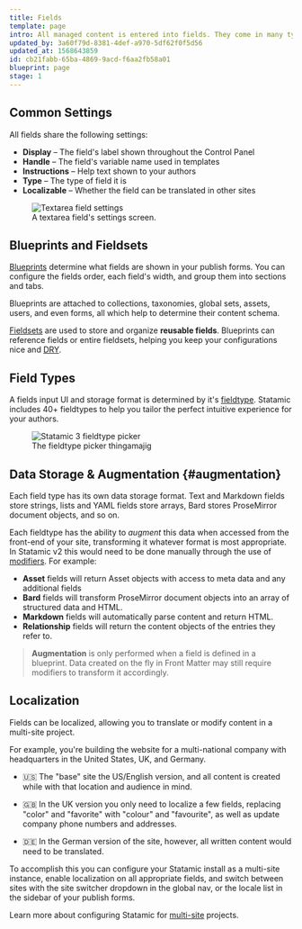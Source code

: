```yaml
---
title: Fields
template: page
intro: All managed content is entered into fields. They come in many types, from basic text and select boxes, to rich text fields, and image fields. Fields have common and unique settings, can be grouped into blueprints and fieldsets, and can be translated.
updated_by: 3a60f79d-8381-4def-a970-5df62f0f5d56
updated_at: 1568643859
id: cb21fabb-65ba-4869-9acd-f6aa2fb58a01
blueprint: page
stage: 1
---
```

## Common Settings

All fields share the following settings:

- **Display** – The field's label shown throughout the Control Panel
- **Handle** – The field's variable name used in templates
- **Instructions** – Help text shown to your authors
- **Type** – The type of field it is
- **Localizable** – Whether the field can be translated in other sites

<figure>
    <img src="/img/field-settings.png" alt="Textarea field settings">
    <figcaption>A textarea field's settings screen.</figcaption>
</figure>

## Blueprints and Fieldsets

[Blueprints](/blueprints) determine what fields are shown in your publish forms. You can configure the fields order, each field's width, and group them into sections and tabs.

Blueprints are attached to collections, taxonomies, global sets, assets, users, and even forms, all which help to determine their content schema.

[Fieldsets](/fieldsets) are used to store and organize **reusable fields**. Blueprints can reference fields or entire fieldsets, helping you keep your configurations nice and [DRY][dry].

## Field Types

A fields input UI and storage format is determined by it's [fieldtype](/fieldtypes). Statamic includes 40+ fieldtypes to help you tailor the perfect intuitive experience for your authors.

<figure>
    <img src="/img/fieldtypes.png" alt="Statamic 3 fieldtype picker">
    <figcaption>The fieldtype picker thingamajig</figcaption>
</figure>



## Data Storage & Augmentation {#augmentation}

Each field type has its own data storage format. Text and Markdown fields store strings, lists and YAML fields store arrays, Bard stores ProseMirror document objects, and so on.

Each fieldtype has the ability to _augment_ this data when accessed from the front-end of your site, transforming it whatever format is most appropriate.  In Statamic v2 this would need to be done manually through the use of [modifiers](/modifiers). For example:

- **Asset** fields will return Asset objects with access to meta data and any additional fields
- **Bard** fields will transform ProseMirror document objects into an array of structured data and HTML.
- **Markdown** fields will automatically parse content and return HTML.
- **Relationship** fields will return the content objects of the entries they refer to.

> **Augmentation** is only performed when a field is defined in a blueprint. Data created on the fly in Front Matter may still require modifiers to transform it accordingly.

## Localization

Fields can be localized, allowing you to translate or modify content in a multi-site project.

For example, you're building the website for a multi-national company with headquarters in the United States, UK, and Germany.

- 🇺🇸 The "base" site the US/English version, and all content is created while with that location and audience in mind.

- 🇬🇧 In the UK version you only need to localize a few fields, replacing "color" and "favorite" with "colour" and "favourite", as well as update company phone numbers and addresses.

- 🇩🇪 In the German version of the site, however, all written content would need to be translated.

To accomplish this you can configure your Statamic install as a multi-site instance, enable localization on all appropriate fields, and switch between sites with the site switcher dropdown in the global nav, or the locale list in the sidebar of your publish forms.

Learn more about configuring Statamic for [multi-site](/multi-site) projects.




[dry]: https://en.wikipedia.org/wiki/Don%27t_repeat_yourself
